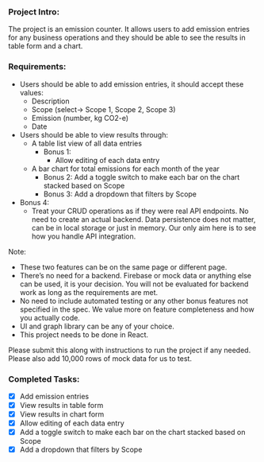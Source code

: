 ### Project Intro:

The project is an emission counter. It allows users to add emission entries for any business operations and they should be able to see the results in table form and a chart.

### Requirements:

- Users should be able to add emission entries, it should accept these values:
  - Description
  - Scope (select→ Scope 1, Scope 2, Scope 3)
  - Emission (number, kg CO2-e)
  - Date
- Users should be able to view results through:
  - A table list view of all data entries
    - Bonus 1:
      - Allow editing of each data entry
  - A bar chart for total emissions for each month of the year
    - Bonus 2: Add a toggle switch to make each bar on the chart stacked based on Scope
    - Bonus 3: Add a dropdown that filters by Scope
- Bonus 4:
  - Treat your CRUD operations as if they were real API endpoints. No need to create an actual backend. Data persistence does not matter, can be in local storage or just in memory. Our only aim here is to see how you handle API integration.

Note:

- These two features can be on the same page or different page.
- There’s no need for a backend. Firebase or mock data or anything else can be used, it is your decision. You will not be evaluated for backend work as long as the requirements are met.
- No need to include automated testing or any other bonus features not specified in the spec. We value more on feature completeness and how you actually code.
- UI and graph library can be any of your choice.
- This project needs to be done in React.

Please submit this along with instructions to run the project if any needed. Please also add 10,000 rows of mock data for us to test.

<!-- checklist -->

### Completed Tasks:

- [x] Add emission entries
- [x] View results in table form
- [x] View results in chart form
- [x] Allow editing of each data entry
- [x] Add a toggle switch to make each bar on the chart stacked based on Scope
- [x] Add a dropdown that filters by Scope
